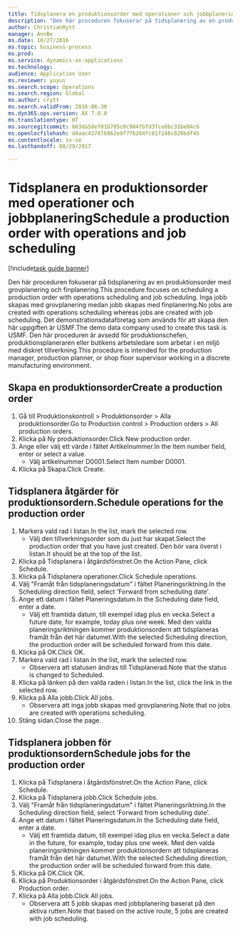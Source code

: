 ```yaml
--- 
title: Tidsplanera en produktionsorder med operationer och jobbplanering
description: "Den här proceduren fokuserar på tidsplanering av en produktionsorder med grovplanering och finplanering."
author: ChristianRytt
manager: AnnBe
ms.date: 10/27/2016
ms.topic: business-process
ms.prod: 
ms.service: dynamics-ax-applications
ms.technology: 
audience: Application User
ms.reviewer: yuyus
ms.search.scope: Operations
ms.search.region: Global
ms.author: crytt
ms.search.validFrom: 2016-06-30
ms.dyn365.ops.version: AX 7.0.0
ms.translationtype: HT
ms.sourcegitcommit: 663da58ef01b705c0c984fbfd3fce8bc31be04c6
ms.openlocfilehash: d4aac437876862e9f776264fc81f246c820bdf45
ms.contentlocale: sv-se
ms.lasthandoff: 08/29/2017

---
```

# <a name="schedule-a-production-order-with-operations-and-job-scheduling"></a><span data-ttu-id="f0b99-103">Tidsplanera en produktionsorder med operationer och jobbplanering</span><span class="sxs-lookup"><span data-stu-id="f0b99-103">Schedule a production order with operations and job scheduling</span></span>

[!include[task guide banner](../../includes/task-guide-banner.md)]

<span data-ttu-id="f0b99-104">Den här proceduren fokuserar på tidsplanering av en produktionsorder med grovplanering och finplanering.</span><span class="sxs-lookup"><span data-stu-id="f0b99-104">This procedure focuses on scheduling a production order with operations scheduling and job scheduling.</span></span> <span data-ttu-id="f0b99-105">Inga jobb skapas med grovplanering medan jobb skapas med finplanering.</span><span class="sxs-lookup"><span data-stu-id="f0b99-105">No jobs are created with operations scheduling whereas jobs are created with job scheduling.</span></span> <span data-ttu-id="f0b99-106">Det demonstrationsdataföretag som används för att skapa den här uppgiften är USMF.</span><span class="sxs-lookup"><span data-stu-id="f0b99-106">The demo data company used to create this task is USMF.</span></span> <span data-ttu-id="f0b99-107">Den här proceduren är avsedd för produktionschefen, produktionsplaneraren eller butikens arbetsledare som arbetar i en miljö med diskret tillverkning.</span><span class="sxs-lookup"><span data-stu-id="f0b99-107">This procedure is intended for the production manager, production planner, or shop floor supervisor working in a discrete manufacturing environment.</span></span>


## <a name="create-a-production-order"></a><span data-ttu-id="f0b99-108">Skapa en produktionsorder</span><span class="sxs-lookup"><span data-stu-id="f0b99-108">Create a production order</span></span>
1. <span data-ttu-id="f0b99-109">Gå till Produktionskontroll > Produktionsorder > Alla produktionsorder.</span><span class="sxs-lookup"><span data-stu-id="f0b99-109">Go to Production control > Production orders > All production orders.</span></span>
2. <span data-ttu-id="f0b99-110">Klicka på Ny produktionsorder.</span><span class="sxs-lookup"><span data-stu-id="f0b99-110">Click New production order.</span></span>
3. <span data-ttu-id="f0b99-111">Ange eller välj ett värde i fältet Artikelnummer.</span><span class="sxs-lookup"><span data-stu-id="f0b99-111">In the Item number field, enter or select a value.</span></span>
    * <span data-ttu-id="f0b99-112">Välj artikelnummer D0001.</span><span class="sxs-lookup"><span data-stu-id="f0b99-112">Select Item number D0001.</span></span>  
4. <span data-ttu-id="f0b99-113">Klicka på Skapa.</span><span class="sxs-lookup"><span data-stu-id="f0b99-113">Click Create.</span></span>

## <a name="schedule-operations-for-the-production-order"></a><span data-ttu-id="f0b99-114">Tidsplanera åtgärder för produktionsordern.</span><span class="sxs-lookup"><span data-stu-id="f0b99-114">Schedule operations for the production order</span></span>
1. <span data-ttu-id="f0b99-115">Markera vald rad i listan.</span><span class="sxs-lookup"><span data-stu-id="f0b99-115">In the list, mark the selected row.</span></span>
    * <span data-ttu-id="f0b99-116">Välj den tillverkningsorder som du just har skapat.</span><span class="sxs-lookup"><span data-stu-id="f0b99-116">Select the production order that you have just created.</span></span> <span data-ttu-id="f0b99-117">Den bör vara överst i listan.</span><span class="sxs-lookup"><span data-stu-id="f0b99-117">It should be at the top of the list.</span></span>      
2. <span data-ttu-id="f0b99-118">Klicka på Tidsplanera i åtgärdsfönstret.</span><span class="sxs-lookup"><span data-stu-id="f0b99-118">On the Action Pane, click Schedule.</span></span>
3. <span data-ttu-id="f0b99-119">Klicka på Tidsplanera operationer.</span><span class="sxs-lookup"><span data-stu-id="f0b99-119">Click Schedule operations.</span></span>
4. <span data-ttu-id="f0b99-120">Välj "Framåt från tidsplaneringsdatum" i fältet Planeringsriktning.</span><span class="sxs-lookup"><span data-stu-id="f0b99-120">In the Scheduling direction field, select 'Forward from scheduling date'.</span></span>
5. <span data-ttu-id="f0b99-121">Ange ett datum i fältet Planeringsdatum.</span><span class="sxs-lookup"><span data-stu-id="f0b99-121">In the Scheduling date field, enter a date.</span></span>
    * <span data-ttu-id="f0b99-122">Välj ett framtida datum, till exempel idag plus en vecka.</span><span class="sxs-lookup"><span data-stu-id="f0b99-122">Select a future date, for example, today plus one week.</span></span> <span data-ttu-id="f0b99-123">Med den valda planeringsriktningen kommer produktionsordern att tidsplaneras framåt från det här datumet.</span><span class="sxs-lookup"><span data-stu-id="f0b99-123">With the selected Scheduling direction, the production order will be scheduled forward from this date.</span></span>  
6. <span data-ttu-id="f0b99-124">Klicka på OK.</span><span class="sxs-lookup"><span data-stu-id="f0b99-124">Click OK.</span></span>
7. <span data-ttu-id="f0b99-125">Markera vald rad i listan.</span><span class="sxs-lookup"><span data-stu-id="f0b99-125">In the list, mark the selected row.</span></span>
    * <span data-ttu-id="f0b99-126">Observera att statusen ändras till Tidsplanerad.</span><span class="sxs-lookup"><span data-stu-id="f0b99-126">Note that the status is changed to Scheduled.</span></span>  
8. <span data-ttu-id="f0b99-127">Klicka på länken på den valda raden i listan.</span><span class="sxs-lookup"><span data-stu-id="f0b99-127">In the list, click the link in the selected row.</span></span>
9. <span data-ttu-id="f0b99-128">Klicka på Alla jobb.</span><span class="sxs-lookup"><span data-stu-id="f0b99-128">Click All jobs.</span></span>
    * <span data-ttu-id="f0b99-129">Observera att inga jobb skapas med grovplanering.</span><span class="sxs-lookup"><span data-stu-id="f0b99-129">Note that no jobs are created with operations scheduling.</span></span>  
10. <span data-ttu-id="f0b99-130">Stäng sidan.</span><span class="sxs-lookup"><span data-stu-id="f0b99-130">Close the page.</span></span>

## <a name="schedule-jobs-for-the-production-order"></a><span data-ttu-id="f0b99-131">Tidsplanera jobben för produktionsordern</span><span class="sxs-lookup"><span data-stu-id="f0b99-131">Schedule jobs for the production order</span></span>
1. <span data-ttu-id="f0b99-132">Klicka på Tidsplanera i åtgärdsfönstret.</span><span class="sxs-lookup"><span data-stu-id="f0b99-132">On the Action Pane, click Schedule.</span></span>
2. <span data-ttu-id="f0b99-133">Klicka på Tidsplanera jobb.</span><span class="sxs-lookup"><span data-stu-id="f0b99-133">Click Schedule jobs.</span></span>
3. <span data-ttu-id="f0b99-134">Välj "Framåt från tidsplaneringsdatum" i fältet Planeringsriktning.</span><span class="sxs-lookup"><span data-stu-id="f0b99-134">In the Scheduling direction field, select 'Forward from scheduling date'.</span></span>
4. <span data-ttu-id="f0b99-135">Ange ett datum i fältet Planeringsdatum.</span><span class="sxs-lookup"><span data-stu-id="f0b99-135">In the Scheduling date field, enter a date.</span></span>
    * <span data-ttu-id="f0b99-136">Välj ett framtida datum, till exempel idag plus en vecka.</span><span class="sxs-lookup"><span data-stu-id="f0b99-136">Select a date in the future, for example, today plus one week.</span></span> <span data-ttu-id="f0b99-137">Med den valda planeringsriktningen kommer produktionsordern att tidsplaneras framåt från det här datumet.</span><span class="sxs-lookup"><span data-stu-id="f0b99-137">With the selected Scheduling direction, the production order will be scheduled forward from this date.</span></span>  
5. <span data-ttu-id="f0b99-138">Klicka på OK.</span><span class="sxs-lookup"><span data-stu-id="f0b99-138">Click OK.</span></span>
6. <span data-ttu-id="f0b99-139">Klicka på Produktionsorder i åtgärdsfönstret.</span><span class="sxs-lookup"><span data-stu-id="f0b99-139">On the Action Pane, click Production order.</span></span>
7. <span data-ttu-id="f0b99-140">Klicka på Alla jobb.</span><span class="sxs-lookup"><span data-stu-id="f0b99-140">Click All jobs.</span></span>
    * <span data-ttu-id="f0b99-141">Observera att 5 jobb skapas med jobbplanering baserat på den aktiva rutten.</span><span class="sxs-lookup"><span data-stu-id="f0b99-141">Note that based on the active route, 5 jobs are created with job scheduling.</span></span>  


